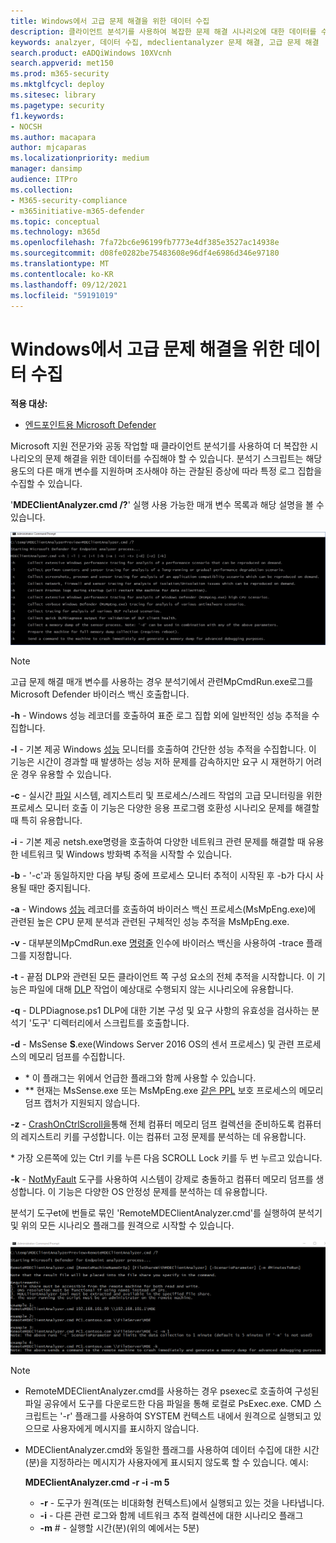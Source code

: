 ```yaml
---
title: Windows에서 고급 문제 해결을 위한 데이터 수집
description: 클라이언트 분석기를 사용하여 복잡한 문제 해결 시나리오에 대한 데이터를 수집하는 방법을 설명합니다.
keywords: analzyer, 데이터 수집, mdeclientanalyzer 문제 해결, 고급 문제 해결
search.product: eADQiWindows 10XVcnh
search.appverid: met150
ms.prod: m365-security
ms.mktglfcycl: deploy
ms.sitesec: library
ms.pagetype: security
f1.keywords:
- NOCSH
ms.author: macapara
author: mjcaparas
ms.localizationpriority: medium
manager: dansimp
audience: ITPro
ms.collection:
- M365-security-compliance
- m365initiative-m365-defender
ms.topic: conceptual
ms.technology: m365d
ms.openlocfilehash: 7fa72bc6e96199fb7773e4df385e3527ac14938e
ms.sourcegitcommit: d08fe0282be75483608e96df4e6986d346e97180
ms.translationtype: MT
ms.contentlocale: ko-KR
ms.lasthandoff: 09/12/2021
ms.locfileid: "59191019"
---
```

# <a name="data-collection-for-advanced-troubleshooting-on-windows"></a>Windows에서 고급 문제 해결을 위한 데이터 수집

**적용 대상:**
- [엔드포인트용 Microsoft Defender](https://go.microsoft.com/fwlink/p/?linkid=2146631)

Microsoft 지원 전문가와 공동 작업할 때 클라이언트 분석기를 사용하여 더 복잡한 시나리오의 문제 해결을 위한 데이터를 수집해야 할 수 있습니다. 분석기 스크립트는 해당 용도의 다른 매개 변수를 지원하며 조사해야 하는 관찰된 증상에 따라 특정 로그 집합을 수집할 수 있습니다.

'**MDEClientAnalyzer.cmd /?**' 실행 사용 가능한 매개 변수 목록과 해당 설명을 볼 수 있습니다.

![명령줄에 있는 클라이언트 분석기 매개 변수의 이미지입니다.](images/d89a1c04cf8441e4df72005879871bd0.png)

> [!NOTE]
> 고급 문제 해결 매개 변수를 사용하는 경우 [](/windows/security/threat-protection/microsoft-defender-antivirus/collect-diagnostic-data-update-compliance) 분석기에서 관련MpCmdRun.exe로그를 Microsoft Defender 바이러스 백신 호출합니다.

**-h** - [](/windows-hardware/test/wpt/wpr-command-line-options) Windows 성능 레코더를 호출하여 표준 로그 집합 외에 일반적인 성능 추적을 수집합니다.

**-l** - 기본 제공 Windows [성능](/windows-server/remote/remote-desktop-services/rds-rdsh-performance-counters) 모니터를 호출하여 간단한 성능 추적을 수집합니다. 이 기능은 시간이 경과할 때 발생하는 성능 저하 문제를 감속하지만 요구 시 재현하기 어려운 경우 유용할 수 있습니다.

**-c** - 실시간 [파일](/sysinternals/downloads/procmon) 시스템, 레지스트리 및 프로세스/스레드 작업의 고급 모니터링을 위한 프로세스 모니터 호출 이 기능은 다양한 응용 프로그램 호환성 시나리오 문제를 해결할 때 특히 유용합니다.

**-i** - 기본 제공 [](/windows/win32/winsock/netsh-exe)netsh.exe명령을 호출하여 다양한 네트워크 관련 문제를 해결할 때 유용한 네트워크 및 Windows 방화벽 추적을 시작할 수 있습니다.

**-b** - '-c'과 동일하지만 다음 부팅 중에 프로세스 모니터 추적이 시작된 후 -b가 다시 사용될 때만 중지됩니다.

**-a** - Windows [성능](/windows-hardware/test/wpt/wpr-command-line-options) 레코더를 호출하여 바이러스 백신 프로세스(MsMpEng.exe)에 관련된 높은 CPU 문제 분석과 관련된 구체적인 성능 추적을 MsMpEng.exe.

**-v** - 대부분의MpCmdRun.exe [ 명령줄](/windows/security/threat-protection/microsoft-defender-antivirus/command-line-arguments-microsoft-defender-antivirus) 인수에 바이러스 백신을 사용하여 -trace 플래그를 지정합니다.

**-t** - 끝점 DLP와 관련된 모든 클라이언트 쪽 구성 요소의 전체 추적을 시작합니다. 이 기능은 파일에 대해 [DLP](/microsoft-365/compliance/endpoint-dlp-learn-about#endpoint-activities-you-can-monitor-and-take-action-on) 작업이 예상대로 수행되지 않는 시나리오에 유용합니다.

**-q** - DLPDiagnose.ps1 DLP에 대한 기본 구성 및 요구 사항의 유효성을 검사하는 분석기 '도구' 디렉터리에서 스크립트를 호출합니다.

**-d** - MsSense **S**.exe(Windows Server 2016 OS의 센서 프로세스) 및 관련 프로세스의 메모리 덤프를 수집합니다.

- \* 이 플래그는 위에서 언급한 플래그와 함께 사용할 수 있습니다.
- \*\* 현재는 MsSense.exe 또는 MsMpEng.exe [같은 PPL](/windows-hardware/drivers/install/early-launch-antimalware) 보호 프로세스의 메모리 덤프 캡처가 지원되지 않습니다.

**-z** - [CrashOnCtrlScroll을](/windows-hardware/drivers/debugger/forcing-a-system-crash-from-the-keyboard)통해 전체 컴퓨터 메모리 덤프 컬렉션을 준비하도록 컴퓨터의 레지스트리 키를 구성합니다. 이는 컴퓨터 고정 문제를 분석하는 데 유용합니다.

\* 가장 오른쪽에 있는 Ctrl 키를 누른 다음 SCROLL Lock 키를 두 번 누르고 있습니다.

**-k** - [NotMyFault](/sysinternals/downloads/notmyfault) 도구를 사용하여 시스템이 강제로 충돌하고 컴퓨터 메모리 덤프를 생성합니다. 이 기능은 다양한 OS 안정성 문제를 분석하는 데 유용합니다.

분석기 도구et에 번들로 묶인 'RemoteMDEClientAnalyzer.cmd'를 실행하여 분석기 및 위의 모든 시나리오 플래그를 원격으로 시작할 수 있습니다.

![분석기 정보가 있는 명령줄의 이미지입니다.](images/57cab9d82d08f672a92bf9e748ac9572.png)

> [!NOTE]
>
> - RemoteMDEClientAnalyzer.cmd를 사용하는 경우 psexec로 호출하여 구성된 파일 공유에서 도구를 다운로드한 다음 파일을 통해 로컬로 PsExec.exe.
    CMD 스크립트는 '-r' 플래그를 사용하여 SYSTEM 컨텍스트 내에서 원격으로 실행되고 있으므로 사용자에게 메시지를 표시하지 않습니다.
> - MDEClientAnalyzer.cmd와 동일한 플래그를 사용하여 데이터 수집에 대한 시간(분)을 지정하라는 메시지가 사용자에게 표시되지 않도록 할 수 있습니다. 예시:
>
>    **MDEClientAnalyzer.cmd -r -i -m 5**
>
>   - **-r** - 도구가 원격(또는 비대화형 컨텍스트)에서 실행되고 있는 것을 나타냅니다.
>   - **-i** - 다른 관련 로그와 함께 네트워크 추적 컬렉션에 대한 시나리오 플래그
>   - **-m** \# - 실행할 시간(분)(위의 예에서는 5분)
